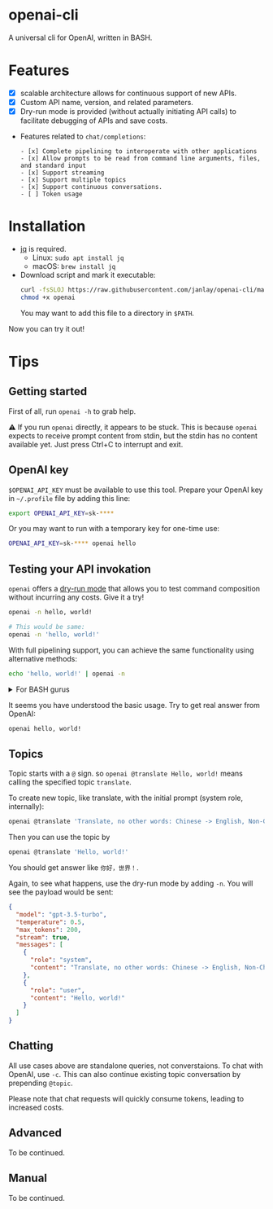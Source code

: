 # openai-cli
A universal cli for OpenAI, written in BASH.

# Features
- [x] scalable architecture allows for continuous support of new APIs.
- [x] Custom API name, version, and related parameters.
- [x] Dry-run mode is provided (without actually initiating API calls) to facilitate debugging of APIs and save costs.
- Features related to `chat/completions`:

      - [x] Complete pipelining to interoperate with other applications
      - [x] Allow prompts to be read from command line arguments, files, and standard input
      - [x] Support streaming
      - [x] Support multiple topics
      - [x] Support continuous conversations.
      - [ ] Token usage

# Installation
- [jq](https://stedolan.github.io/jq/) is required.
  - Linux: `sudo apt install jq`
  - macOS: `brew install jq`
- Download script and mark it executable:
  ```bash
  curl -fsSLOJ https://raw.githubusercontent.com/janlay/openai-cli/master/openai
  chmod +x openai
  ```
  You may want to add this file to a directory in `$PATH`. 

Now you can try it out!

# Tips
## Getting started
First of all, run `openai -h` to grab help.

⚠️ If you run `openai` directly, it appears to be stuck. This is because `openai` expects to receive prompt content from stdin, but the stdin has no content available yet. Just press Ctrl+C to interrupt and exit.

## OpenAI key
`$OPENAI_API_KEY` must be available to use this tool. Prepare your OpenAI key in `~/.profile` file by adding this line:
```bash
export OPENAI_API_KEY=sk-****
```
Or you may want to run with a temporary key for one-time use:
```bash
OPENAI_API_KEY=sk-**** openai hello
```

## Testing your API invokation
`openai` offers a [dry-run mode](https://en.wikipedia.org/wiki/Dry_run) that allows you to test command composition without incurring any costs. Give it a try!
```bash
openai -n hello, world!

# This would be same:
openai -n 'hello, world!'
```

With full pipelining support, you can achieve the same functionality using alternative methods:
```bash
echo 'hello, world!' | openai -n
```
<details>
<summary>For BASH gurus</summary>

This would be same:
```bash
echo 'hello, world!' >hello.txt
openai -n <hello.txt
```

Even this one:
```bash
openai -n <<<'hello, world!'
```

and this:
```bash
openai -n <<(echo 'hello, world!')
```
</details>

It seems you have understood the basic usage. Try to get real answer from OpenAI:
```bash
openai hello, world!
```

## Topics
Topic starts with a `@` sign. so `openai @translate Hello, world!` means calling the specified topic `translate`.

To create new topic, like translate, with the initial prompt (system role, internally):
```bash
openai @translate 'Translate, no other words: Chinese -> English, Non-Chinese -> Chinese'
```

Then you can use the topic by
```bash
openai @translate 'Hello, world!'
```
You should get answer like `你好，世界！`.

Again, to see what happens, use the dry-run mode by adding `-n`. You will see the payload would be sent:
```json
{
  "model": "gpt-3.5-turbo",
  "temperature": 0.5,
  "max_tokens": 200,
  "stream": true,
  "messages": [
    {
      "role": "system",
      "content": "Translate, no other words: Chinese -> English, Non-Chinese -> Chinese"
    },
    {
      "role": "user",
      "content": "Hello, world!"
    }
  ]
}
```

## Chatting
All use cases above are standalone queries, not converstaions. To chat with OpenAI, use `-c`. This can also continue existing topic conversation by prepending `@topic`.

Please note that chat requests will quickly consume tokens, leading to increased costs.

## Advanced
To be continued.

## Manual
To be continued.
